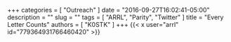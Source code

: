 +++
categories = [ "Outreach" ]
date = "2016-09-27T16:02:41-05:00"
description = ""
slug = ""
tags = [ "ARRL", "Parity", "Twitter" ]
title = "Every Letter Counts"
authors = [ "K0STK" ]
+++
{{< x user="arrl" id="779364931766460420" >}}
<!--more-->
